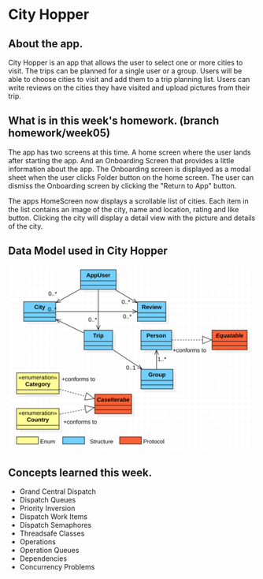 #  City Hopper

## About the app.

City Hopper is an app that allows the user to select one or more cities to visit. The 
trips can be planned for a single user or a group. Users will be able to choose cities 
to visit and add them to a trip planning list. Users can write reviews on the cities
they have visited and upload pictures from their trip.

## What is in this week's homework. (branch homework/week05)

The app has two screens at this time. A home screen where the user lands after starting the app.
And an Onboarding Screen that provides a little information about the app. The Onboarding screen
is displayed as a modal sheet when the user clicks Folder button on the home screen. The user
can dismiss the Onboarding screen by clicking the "Return to App" button.

The apps HomeScreen now displays a scrollable list of cities. Each item in the list contains
an image of the city, name and location, rating and like button. Clicking the city will display
a detail view with the picture and details of the city.

## Data Model used in City Hopper
![City Hopper Data Model](resources/DataModel-09252022.png "City Hopper Data Model")

## Concepts learned this week.

* Grand Central Dispatch
* Dispatch Queues
* Priority Inversion
* Dispatch Work Items
* Dispatch Semaphores
* Threadsafe Classes
* Operations
* Operation Queues
* Dependencies
* Concurrency Problems
